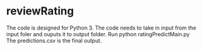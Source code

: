 # reviewRating
The code is designed for Python 3.
The code needs to take in input from the input foler and ouputs it to output folder. 
Run python ratingPredictMain.py
The predictions.csv is the final output.
